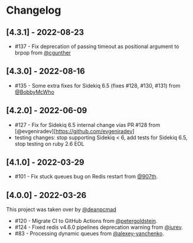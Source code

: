 # Changelog

## [4.3.1] - 2022-08-23

- #137 - Fix deprecation of passing timeout as positional argument to brpop from [@cgunther](https://github.com/cgunther)

## [4.3.0] - 2022-08-16

- #135 - Some extra fixes for Sidekiq 6.5 (fixes #128, #130, #131) from [@BobbyMcWho](https://github.com/BobbyMcWho)

## [4.2.0] - 2022-06-09

- #127 - Fix for Sidekiq 6.5 internal change vias PR #128 from [@evgeniradev][https://github.com/evgeniradev]
- testing changes: stop supporting Sidekiq < 6, add tests for Sidekiq 6.5, stop testing on ruby 2.6 EOL

## [4.1.0] - 2022-03-29

- #101 - Fix stuck queues bug on Redis restart from [@907th](https://github.com/907th).

## [4.0.0] - 2022-03-26

This project was taken over by [@deanpcmad](https://github.com/deanpcmad)

- #120 - Migrate CI to GitHub Actions from [@petergoldstein](https://github.com/petergoldstein).
- #124 - Fixed redis v4.6.0 pipelines deprecation warning from [@iurev](https://github.com/iurev).
- #83  - Processing dynamic queues from [@alexey-yanchenko](https://github.com/alexey-yanchenko).
